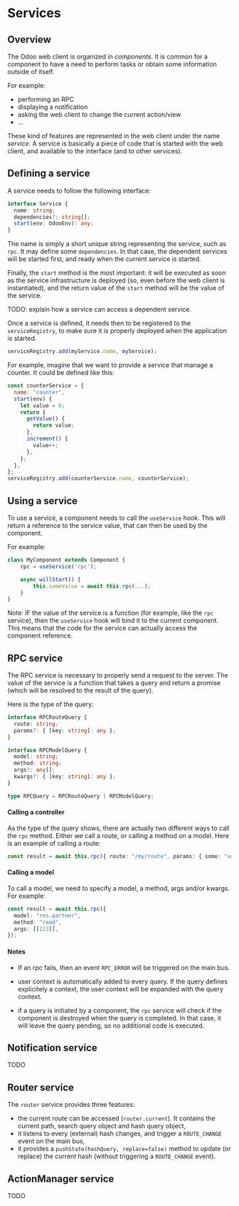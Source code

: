 # Services

## Overview

The Odoo web client is organized in _components_. It is common for a component
to have a need to perform tasks or obtain some information outside of itself.

For example:

- performing an RPC
- displaying a notification
- asking the web client to change the current action/view
- ...

These kind of features are represented in the web client under the name _service_.
A service is basically a piece of code that is started with the web client, and
available to the interface (and to other services).

## Defining a service

A service needs to follow the following interface:

```ts
interface Service {
  name: string;
  dependencies?: string[];
  start(env: OdooEnv): any;
}
```

The name is simply a short unique string representing the service, such as `rpc`.
It may define some `dependencies`. In that case, the dependent services will be
started first, and ready when the current service is started.

Finally, the `start` method is the most important: it will be executed as soon
as the service infrastructure is deployed (so, even before the web client is
instantiated), and the return value of the `start` method will be the value of
the service.

TODO: explain how a service can access a dependent service.

Once a service is defined, it needs then to be registered to the `serviceRegistry`,
to make sure it is properly deployed when the application is started.

```ts
serviceRegistry.add(myService.name, myService);
```

For example, imagine that we want to provide a service that manage a counter.
It could be defined like this:

```js
const counterService = {
  name: "counter",
  start(env) {
    let value = 0;
    return {
      getValue() {
        return value;
      },
      increment() {
        value++;
      },
    };
  },
};
serviceRegistry.add(counterService.name, counterService);
```

## Using a service

To use a service, a component needs to call the `useService` hook. This will
return a reference to the service value, that can then be used by the component.

For example:

```js
class MyComponent extends Component {
    rpc = useService('rpc');

    async willStart() {
        this.someValue = await this.rpc(...);
    }
}
```

Note: IF the value of the service is a function (for example, like the `rpc`
service), then the `useService` hook will bind it to the current component. This
means that the code for the service can actually access the component reference.

## RPC service

The RPC service is necessary to properly send a request to the server. The value
of the service is a function that takes a query and return a promise (which will
be resolved to the result of the query).

Here is the type of the query:

```ts
interface RPCRouteQuery {
  route: string;
  params?: { [key: string]: any };
}

interface RPCModelQuery {
  model: string;
  method: string;
  args?: any[];
  kwargs?: { [key: string]: any };
}

type RPCQuery = RPCRouteQuery | RPCModelQuery;
```

#### Calling a controller

As the type of the query shows, there are actually two different ways to call
the `rpc` method. Either we call a route, or calling a method on a model. Here
is an example of calling a route:

```ts
const result = await this.rpc({ route: "/my/route", params: { some: "value" } });
```

#### Calling a model

To call a model, we need to specify a model, a method, args and/or kwargs. For
example:

```ts
const result = await this.rpc({
  model: "res.partner",
  method: "read",
  args: [[123]],
});
```

#### Notes

- If an rpc fails, then an event `RPC_ERROR` will be triggered on the main bus.

- user context is automatically added to every query. If the query defines
  explicitely a context, the user context will be expanded with the query
  context.

- if a query is initiated by a component, the `rpc` service will check if the
  component is destroyed when the query is completed. In that case, it will
  leave the query pending, so no additional code is executed.

## Notification service

TODO

## Router service

The `router` service provides three features:

- the current route can be accessed (`router.current`). It contains the current
  path, search query object and hash query object,
- it listens to every (external) hash changes, and trigger a `ROUTE_CHANGE` event
  on the main bus,
- it provides a `pushState(hashQuery, replace=false)` method to update (or replace)
  the current hash (without triggering a `ROUTE_CHANGE` event).

## ActionManager service

TODO
